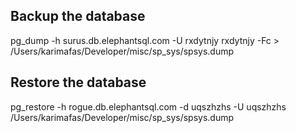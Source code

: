 ## Backup the database
pg_dump -h surus.db.elephantsql.com -U rxdytnjy rxdytnjy -Fc > /Users/karimafas/Developer/misc/sp_sys/spsys.dump

## Restore the database
pg_restore -h rogue.db.elephantsql.com -d uqszhzhs -U uqszhzhs /Users/karimafas/Developer/misc/sp_sys/spsys.dump